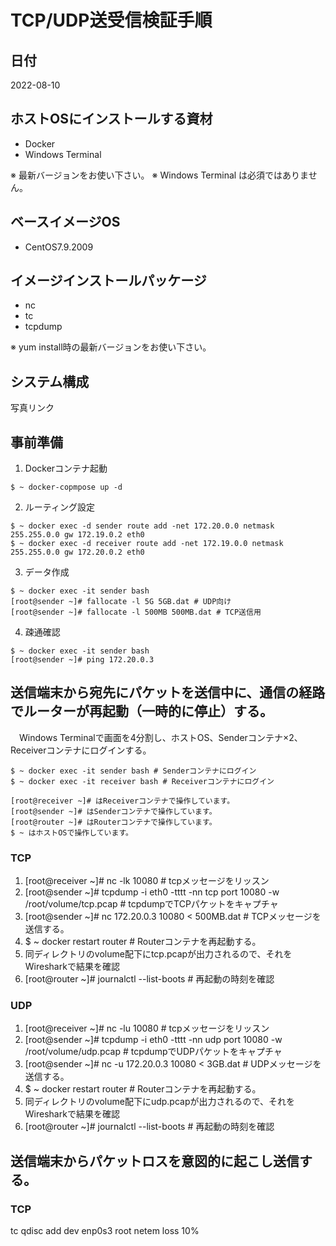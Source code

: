 # TCP/UDP送受信検証手順

## 日付
2022-08-10

## ホストOSにインストールする資材
* Docker
* Windows Terminal

※ 最新バージョンをお使い下さい。
※ Windows Terminal は必須ではありません。

## ベースイメージOS
* CentOS7.9.2009

## イメージインストールパッケージ
* nc
* tc
* tcpdump

※ yum install時の最新バージョンをお使い下さい。

## システム構成
写真リンク

## 事前準備

1. Dockerコンテナ起動
```
$ ~ docker-copmpose up -d
```

2. ルーティング設定
```
$ ~ docker exec -d sender route add -net 172.20.0.0 netmask 255.255.0.0 gw 172.19.0.2 eth0 
$ ~ docker exec -d receiver route add -net 172.19.0.0 netmask 255.255.0.0 gw 172.20.0.2 eth0
```

3. データ作成
```
$ ~ docker exec -it sender bash
[root@sender ~]# fallocate -l 5G 5GB.dat # UDP向け
[root@sender ~]# fallocate -l 500MB 500MB.dat # TCP送信用
```

4. 疎通確認
```
$ ~ docker exec -it sender bash
[root@sender ~]# ping 172.20.0.3
```


## 送信端末から宛先にパケットを送信中に、通信の経路でルーターが再起動（一時的に停止）する。
　Windows Terminalで画面を4分割し、ホストOS、Senderコンテナ×2、Receiverコンテナにログインする。
```
$ ~ docker exec -it sender bash # Senderコンテナにログイン
$ ~ docker exec -it receiver bash # Receiverコンテナにログイン

[root@receiver ~]# はReceiverコンテナで操作しています。
[root@sender ~]# はSenderコンテナで操作しています。
[root@router ~]# はRouterコンテナで操作しています。
$ ~ はホストOSで操作しています。
```

### TCP
1. [root@receiver ~]# nc -lk 10080 # tcpメッセージをリッスン
2. [root@sender ~]# tcpdump -i eth0 -tttt -nn tcp port 10080 -w /root/volume/tcp.pcap # tcpdumpでTCPパケットをキャプチャ
3. [root@sender ~]# nc 172.20.0.3 10080 < 500MB.dat # TCPメッセージを送信する。
4. $ ~ docker restart router # Routerコンテナを再起動する。
5. 同ディレクトリのvolume配下にtcp.pcapが出力されるので、それをWiresharkで結果を確認
6. [root@router ~]# journalctl --list-boots # 再起動の時刻を確認

### UDP
1. [root@receiver ~]# nc -lu 10080 # tcpメッセージをリッスン
2. [root@sender ~]# tcpdump -i eth0 -tttt -nn udp port 10080 -w /root/volume/udp.pcap # tcpdumpでUDPパケットをキャプチャ
3. [root@sender ~]# nc -u 172.20.0.3 10080 < 3GB.dat # UDPメッセージを送信する。
4. $ ~ docker restart router # Routerコンテナを再起動する。
5. 同ディレクトリのvolume配下にudp.pcapが出力されるので、それをWiresharkで結果を確認
6. [root@router ~]# journalctl --list-boots # 再起動の時刻を確認



## 送信端末からパケットロスを意図的に起こし送信する。

### TCP
tc qdisc add dev enp0s3 root netem loss 10%

